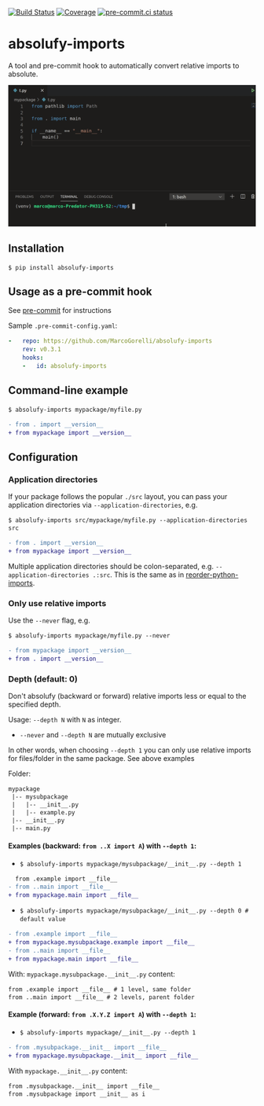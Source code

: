 [![Build Status](https://github.com/MarcoGorelli/absolufy-imports/workflows/tox/badge.svg)](https://github.com/MarcoGorelli/absolufy-imports/actions?workflow=tox)
[![Coverage](https://codecov.io/gh/MarcoGorelli/absolufy-imports/branch/main/graph/badge.svg)](https://codecov.io/gh/MarcoGorelli/absolufy-imports)
[![pre-commit.ci status](https://results.pre-commit.ci/badge/github/MarcoGorelli/absolufy-imports/main.svg)](https://results.pre-commit.ci/latest/github/MarcoGorelli/absolufy-imports/main)

absolufy-imports
================

A tool and pre-commit hook to automatically convert relative imports to absolute.

<p align="center">
    <a href="#readme">
        <img alt="demo" src="https://raw.githubusercontent.com/nbQA-dev/nbQA-demo/master/abs-imports.gif">
    </a>
</p>

## Installation

```console
$ pip install absolufy-imports
```

## Usage as a pre-commit hook

See [pre-commit](https://github.com/pre-commit/pre-commit) for instructions

Sample `.pre-commit-config.yaml`:

```yaml
-   repo: https://github.com/MarcoGorelli/absolufy-imports
    rev: v0.3.1
    hooks:
    -   id: absolufy-imports
```

## Command-line example

```console
$ absolufy-imports mypackage/myfile.py
```

```diff
- from . import __version__
+ from mypackage import __version__
```

## Configuration

### Application directories

If your package follows the popular `./src` layout, you can pass your application directories via `--application-directories`, e.g.

```console
$ absolufy-imports src/mypackage/myfile.py --application-directories src
```

```diff
- from . import __version__
+ from mypackage import __version__
```

Multiple application directories should be colon-separated, e.g. `--application-directories .:src`. This is the same as in [reorder-python-imports](https://github.com/asottile/reorder_python_imports).

### Only use relative imports

Use the `--never` flag, e.g.

```console
$ absolufy-imports mypackage/myfile.py --never
```

```diff
- from mypackage import __version__
+ from . import __version__
```

### Depth (default: 0)

Don't absolufy (backward or forward) relative imports less or equal to the specified depth.

Usage: `--depth N` with `N` as integer.

* `--never` and `--depth N` are mutually exclusive

In other words, when choosing `--depth 1` you can only use relative
imports for files/folder in the same package. See above examples

Folder:
```
mypackage
 |-- mysubpackage
 |   |-- __init__.py
 |   |-- example.py
 |-- __init__.py
 |-- main.py
```

#### Examples (backward: `from ..X import A`) with `--depth 1`:
* `$ absolufy-imports mypackage/mysubpackage/__init__.py --depth 1`

```diff
  from .example import __file__
- from ..main import __file__
+ from mypackage.main import __file__
```
* `$ absolufy-imports mypackage/mysubpackage/__init__.py --depth 0 # default value`

```diff
- from .example import __file__
+ from mypackage.mysubpackage.example import __file__
- from ..main import __file__
+ from mypackage.main import __file__
```

With: `mypackage.mysubpackage.__init__.py` content:
```
from .example import __file__ # 1 level, same folder
from ..main import __file__ # 2 levels, parent folder
```

#### Example (forward: `from .X.Y.Z import A`) with `--depth 1`:

* `$ absolufy-imports mypackage/__init__.py --depth 1`
```diff
- from .mysubpackage.__init__ import __file__
+ from mypackage.mysubpackage.__init__ import __file__
```

With `mypackage.__init__.py` content:
```
from .mysubpackage.__init__ import __file__
from .mysubpackage import __init__ as i
```
